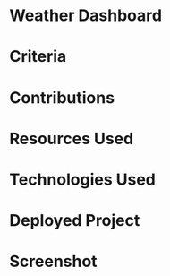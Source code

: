 # Weather Dashboard

# Criteria

# Contributions

# Resources Used

# Technologies Used

# Deployed Project

# Screenshot
